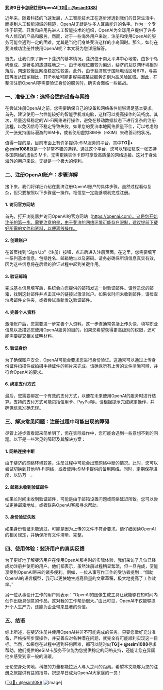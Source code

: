 **斐济3日卡怎麽註冊OpenAI[[TG💪+ @esim1088](https://t.me/s/esim1088)]**

近年来，随着科技的飞速发展，人工智能技术正在逐步渗透到我们的日常生活中。而提到人工智能领域的翘楚，OpenAI无疑是许多人耳熟能详的名字。作为一个专注于研究、开发和应用先进人工智能技术的组织，OpenAI为全球用户提供了许多令人惊叹的产品和服务。然而，对于一些海外用户来说，注册和使用OpenAI的服务可能会遇到一定的困难，尤其是当他们身处斐济这样的小岛国时。那么，如何在斐济成功注册并使用OpenAI呢？本文将为您详细解答。

首先，让我们来了解一下斐济的基本情况。斐济位于南太平洋中心地带，由多个岛屿组成，是著名的旅游胜地之一。由于地理位置较为偏远，斐济的互联网环境相对落后，网速较慢且网络稳定性较差。此外，由于斐济属于国际电话区号679，与美国等发达国家相比，其IP地址可能更容易被某些服务识别为高风险区域。因此，在斐济注册OpenAI等需要验证身份的服务时，确实会面临一些挑战。

### **一、准备工作：选择合适的设备与网络**

在尝试注册OpenAI之前，您需要确保自己的设备和网络条件能够满足基本要求。首先，建议使用一台性能较好的智能手机或电脑，这样可以提高操作的流畅度。其次，尽量选择稳定的Wi-Fi网络进行操作，避免在移动数据状态下进行复杂的注册流程，以免因信号不稳定导致失败。如果您的斐济本地网络质量不佳，可以考虑购买一张支持国际漫游的SIM卡，或者使用虚拟SIM卡（eSIM）来改善网络状况。

值得一提的是，目前市面上有许多提供eSIM服务的平台，其中**TG💪+ @esim1088**就是一个非常不错的选择。通过这个平台，您可以轻松获取一张支持多国网络的虚拟SIM卡，无需更换实体卡即可享受高质量的网络连接。这对于身处海外的用户来说，无疑是一个极大的便利。

### **二、注册OpenAI账户：步骤详解**

接下来，我们将详细介绍在斐济注册OpenAI账户的具体步骤。虽然过程看似复杂，但只要按照以下步骤逐一操作，相信您一定能够顺利完成注册。

#### **1. 访问官方网站**

首先，打开浏览器并访问OpenAI的官方网站（https://openai.com）。这是您开始注册的第一步。需要注意的是，由于斐济的网络环境可能存在限制，建议提前下载好所需的文件和资料，以便离线操作。

#### **2. 创建账户**

在首页找到“Sign Up”（注册）按钮，点击后进入注册页面。在这里，您需要填写一系列基本信息，包括姓名、邮箱地址以及密码。请务必确保所填信息真实有效，因为这些信息将在后续的验证过程中起到关键作用。

#### **3. 验证邮箱**

完成基本信息填写后，系统会向您提供的邮箱发送一封验证邮件。请登录您的邮箱，找到这封邮件并点击其中的链接以激活账户。如果长时间未收到邮件，请检查垃圾邮件文件夹，或者尝试重新发送验证邮件。

#### **4. 完善个人资料**

激活账户后，您需要进一步完善个人资料。这一步骤通常包括上传头像、填写职业信息以及描述您使用OpenAI服务的目的。如果您希望获得更高级别的权限，还可能需要提交相关证明材料。

#### **5. 验证身份**

为了确保账户安全，OpenAI可能会要求您进行身份验证。这通常可以通过上传身份证件扫描件或拍摄手持证件的照片来完成。请确保所有上传的文件清晰可辨，并符合OpenAI的要求。

#### **6. 绑定支付方式**

最后，您需要绑定一个有效的支付方式，以便在未来使用OpenAI的服务时进行结算。支持的支付方式可能包括信用卡、PayPal等。请根据提示完成绑定操作，并确保信息准确无误。

### **三、解决常见问题：注册过程中可能出现的障碍**

尽管上述步骤看起来简单明了，但在实际操作中，您可能会遇到一些意想不到的问题。以下是一些常见的障碍及其解决方案：

#### **1. 网络连接中断**

由于斐济的网络环境较差，注册过程中可能会出现网络中断的情况。此时，您可以尝试切换到其他Wi-Fi网络，或者使用eSIM卡提供的备用网络。同时，定期保存进度，以防万一。

#### **2. 邮箱未收到验证邮件**

如果长时间未收到验证邮件，可能是由于邮箱设置问题或网络延迟所致。您可以尝试更换邮箱地址，或者联系OpenAI客服寻求帮助。

#### **3. 身份验证失败**

如果身份验证未能通过，可能是因为上传的文件不符合要求。请仔细阅读OpenAI的相关规定，并确保所有文件清晰、完整。

### **四、使用体验：斐济用户的真实反馈**

为了更好地了解斐济用户在使用OpenAI服务时的实际体验，我们采访了几位已经成功注册并使用的用户。他们都表示，虽然注册过程稍显繁琐，但一旦完成，便能享受到OpenAI带来的诸多便利。例如，一位从事写作工作的受访者提到：“借助OpenAI的语言模型，我可以更快地生成高质量的文章草稿，极大地提高了工作效率。”

另一位从事设计工作的用户则表示：“OpenAI的图像生成工具让我能够在短时间内创作出极具创意的作品，这对我的工作帮助很大。”由此可见，OpenAI不仅能够提升个人生产力，还能为企业带来显著的价值。

### **五、结语**

综上所述，在斐济注册并使用OpenAI并非不可能完成的任务。只要您做好充分准备，严格按照步骤操作，并妥善应对各种潜在问题，就完全有可能顺利实现这一目标。当然，如果您在过程中遇到任何困难，都可以随时向**TG💪+ @esim1088**寻求帮助。他们提供的eSIM卡服务不仅能为您提供稳定的网络支持，还能让您在异国他乡感受到家一般的温暖。

无论您身处何地，科技的力量都能拉近人与人之间的距离。希望本文能够为您的注册之旅提供有益的指导，祝您早日成为OpenAI大家庭的一员！

[[TG💪+ @esim1088](https://t.me/s/esim1088) ![Image](https://i.postimg.cc/4NQfJmqS/Snipaste-2025-05-13-00-14-12.png)]